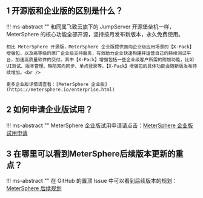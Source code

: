 ## 1 开源版和企业版的区别是什么？
!!! ms-abstract ""
    和同属飞致云旗下的 JumpServer 开源堡垒机一样，MeterSphere 的核心功能全部开源，坚持按月发布新版本，永久免费使用。<br />

    相比 MeterSphere 开源版，MeterSphere 企业版提供面向企业级应用场景的【X-Pack】增强包，以及高等级的原厂企业级支持服务，有效助力企业快速构建并运营自己的持续测试平台，加速高质量软件的交付。其中【X-Pack】增强包括一些企业级客户所需的附加功能，比如 UI测试、版本管理、缺陷双向同步、单点登录等。【X-Pack】增强包的具体功能会随新版发布持续增加。<br />

    更多企业版详情请查看：[MeterSphere 企业版](https://metersphere.io/enterprise.html)

## 2 如何申请企业版试用？
!!! ms-abstract ""
    MeterSphere 企业版试用申请请点击：[MeterSphere 企业版试用申请](https://jinshuju.net/f/CzzAOe)

## 3 在哪里可以看到MeterSphere后续版本更新的重点？
!!! ms-abstract ""
    在 GitHub 的置顶 Issue 中可以看到后续版本的规划：[MeterSphere 后续规划](https://github.com/metersphere/metersphere/issues)

